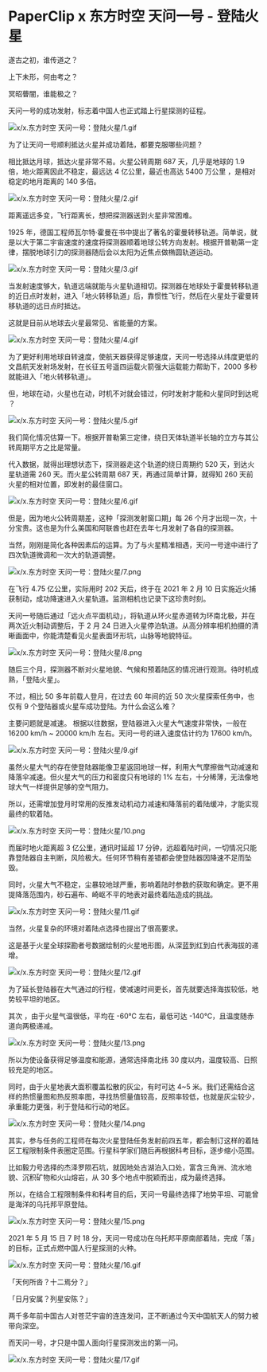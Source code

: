 # PaperClip x 东方时空 天问一号 - 登陆火星

遂古之初，谁传道之？

上下未形，何由考之？

冥昭瞢闇，谁能极之？

天问一号的成功发射，标志着中国人也正式踏上行星探测的征程。

![x/x.东方时空 天问一号：登陆火星/1.gif](https://cdn.jsdelivr.net/gh/just-prog/static/image/x/x.东方时空%20天问一号：登陆火星/1.gif)

为了让天问一号顺利抵达火星并成功着陆，都要克服哪些问题？

相比抵达月球，抵达火星非常不易。火星公转周期 687 天，几乎是地球的 1.9 倍，地火距离因此不稳定，最远达 4 亿公里，最近也高达 5400 万公里 ，是相对稳定的地月距离的 140 多倍。

![x/x.东方时空 天问一号：登陆火星/2.gif](https://cdn.jsdelivr.net/gh/just-prog/static/image/x/x.东方时空%20天问一号：登陆火星/2.gif)

距离遥远多变，飞行距离长，想把探测器送到火星非常困难。

1925 年，德国工程师瓦尔特·霍曼在书中提出了著名的霍曼转移轨道。简单说，就是以大于第二宇宙速度的速度将探测器顺着地球公转方向发射。根据开普勒第一定律，摆脱地球引力的探测器随后会以太阳为近焦点做椭圆轨道运动。

![x/x.东方时空 天问一号：登陆火星/3.gif](https://cdn.jsdelivr.net/gh/just-prog/static/image/x/x.东方时空%20天问一号：登陆火星/3.gif)

当发射速度够大，轨道远端就能与火星轨道相切。探测器在地球处于霍曼转移轨道的近日点时发射，进入「地火转移轨道」后，靠惯性飞行，然后在火星处于霍曼转移轨道的远日点时抵达。

这就是目前从地球去火星最常见、省能量的方案。

![x/x.东方时空 天问一号：登陆火星/4.gif](https://cdn.jsdelivr.net/gh/just-prog/static/image/x/x.东方时空%20天问一号：登陆火星/4.gif)

为了更好利用地球自转速度，使航天器获得足够速度，天问一号选择从纬度更低的文昌航天发射场发射，在长征五号遥四运载火箭强大运载能力帮助下，2000 多秒就能进入「地火转移轨道」。

但，地球在动，火星也在动，时机不对就会错过，何时发射才能和火星同时到达呢 ？

![x/x.东方时空 天问一号：登陆火星/5.gif](https://cdn.jsdelivr.net/gh/just-prog/static/image/x/x.东方时空%20天问一号：登陆火星/5.gif)

我们简化情况估算一下。根据开普勒第三定律，绕日天体轨道半长轴的立方与其公转周期平方之比是常量。

代入数据，就得出理想状态下，探测器走这个轨道的绕日周期约 520 天，到达火星轨道需 260 天。而火星公转周期 687 天，再通过简单计算，就得知 260 天前火星的相对位置，即发射的最佳窗口。

![x/x.东方时空 天问一号：登陆火星/6.gif](https://cdn.jsdelivr.net/gh/just-prog/static/image/x/x.东方时空%20天问一号：登陆火星/6.gif)

但是，因为地火公转周期差，这种「探测发射窗口期」每 26 个月才出现一次，十分宝贵。这也是为什么美国和阿联酋也赶在去年七月发射了各自的探测器。

当然，刚刚是简化各种因素后的运算。为了与火星精准相遇，天问一号途中进行了四次轨道微调和一次大的轨道调整。

![x/x.东方时空 天问一号：登陆火星/7.png](https://cdn.jsdelivr.net/gh/just-prog/static/image/x/x.东方时空%20天问一号：登陆火星/7.png)

在飞行 4.75 亿公里，实际用时 202 天后，终于在 2021 年 2 月 10 日实施近火捕获制动，成功降速进入火星轨道。监测相机也记录下这珍贵时刻。

天问一号随后通过「远火点平面机动」，将轨道从环火星赤道转为环南北极，并在两次近火制动调整后，于 2 月 24 日进入火星停泊轨道。从高分辨率相机拍摄的清晰画面中，你能清楚看见火星表面环形坑，山脉等地貌特征。

![x/x.东方时空 天问一号：登陆火星/8.png](https://cdn.jsdelivr.net/gh/just-prog/static/image/x/x.东方时空%20天问一号：登陆火星/8.png)

随后三个月，探测器不断对火星地貌、气候和预着陆区的情况进行观测。待时机成熟，「登陆火星」。

不过，相比 50 多年前载人登月，在过去 60 年间的近 50 次火星探索任务中，也仅有 9 个登陆器或火星车成功登陆。为什么会这么难？

主要问题就是减速。 根据以往数据，登陆器进入火星大气速度非常快，一般在 16200 km/h ~ 20000 km/h 左右。天问一号的进入速度估计约为 17600 km/h。

![x/x.东方时空 天问一号：登陆火星/9.gif](https://cdn.jsdelivr.net/gh/just-prog/static/image/x/x.东方时空%20天问一号：登陆火星/9.gif)

虽然火星大气的存在使登陆器能像卫星返回地球一样，利用大气摩擦做气动减速和降落伞减速。但火星大气的压力和密度只有地球的 1% 左右，十分稀薄，无法像地球大气一样提供足够的空气阻力。

所以，还需增加登月时常用的反推发动机动力减速和降落前的着陆缓冲，才能实现最终的软着陆。

![x/x.东方时空 天问一号：登陆火星/10.png](https://cdn.jsdelivr.net/gh/just-prog/static/image/x/x.东方时空%20天问一号：登陆火星/10.png)

而届时地火距离超 3 亿公里，通讯时延超 17 分钟，远超着陆时间，一切情况只能靠登陆器自主判断，风险极大。任何环节稍有差错都会使登陆器因降速不足而坠毁。

同时，火星大气不稳定，尘暴较地球严重，影响着陆时参数的获取和确定。更不用提降落范围内，砂石遍布、崎岖不平的地表对最终着陆造成的挑战。

![x/x.东方时空 天问一号：登陆火星/11.gif](https://cdn.jsdelivr.net/gh/just-prog/static/image/x/x.东方时空%20天问一号：登陆火星/11.gif)

当然，火星复杂的环境对着陆点选择也提出了很高要求。

这是基于火星全球探勘者号数据绘制的火星地形图，从深蓝到红到白代表海拔的递增。

![x/x.东方时空 天问一号：登陆火星/12.gif](https://cdn.jsdelivr.net/gh/just-prog/static/image/x/x.东方时空%20天问一号：登陆火星/12.gif)

为了延长登陆器在大气通过的行程，使减速时间更长，首先就要选择海拔较低，地势较平坦的地区。

其次 ，由于火星气温很低，平均在 -60℃ 左右，最低可达 -140℃，且温度随赤道向两极递减。

![x/x.东方时空 天问一号：登陆火星/13.png](https://cdn.jsdelivr.net/gh/just-prog/static/image/x/x.东方时空%20天问一号：登陆火星/13.png)

所以为使设备获得足够温度和能源，通常选择南北纬 30 度以内，温度较高、日照较充足的地区。

同时，由于火星地表大面积覆盖松散的灰尘，有时可达 4\~5 米。我们还需结合这样的热惯量图和热反照率图，寻找热惯量值较高，反照率较低，也就是灰尘较少，承重能力更强，利于登陆和行动的地区。

![x/x.东方时空 天问一号：登陆火星/14.png](https://cdn.jsdelivr.net/gh/just-prog/static/image/x/x.东方时空%20天问一号：登陆火星/14.png)

其实，参与任务的工程师在每次火星登陆任务发射前四五年，都会制订这样的着陆区工程限制条件表圈定范围。行星科学家们随后再根据科考目标，逐步缩小范围。

比如毅力号选择的杰泽罗陨石坑，就因地处古湖泊入口处，富含三角洲、流水地貌、沉积矿物和火山熔岩，从 30 多个地点中脱颖而出，成为最终选择。

所以，在结合工程限制条件和科考目的后，天问一号最终选择了地势平坦、可能曾是海洋的乌托邦平原登陆。

![x/x.东方时空 天问一号：登陆火星/15.png](https://cdn.jsdelivr.net/gh/just-prog/static/image/x/x.东方时空%20天问一号：登陆火星/15.png)

2021 年 5 月 15 日 7 时 18 分，天问一号成功在乌托邦平原南部着陆，完成「落」的目标，正式点燃中国人行星探测的火种。

![x/x.东方时空 天问一号：登陆火星/16.gif](https://cdn.jsdelivr.net/gh/just-prog/static/image/x/x.东方时空%20天问一号：登陆火星/16.gif)

「天何所沓？十二焉分？」

「日月安属？列星安陈？」

两千多年前中国古人对苍茫宇宙的连连发问，正不断通过今天中国航天人的努力被带向深空。

而天问一号，才只是中国人面向行星探测发出的第一问。

![x/x.东方时空 天问一号：登陆火星/17.gif](https://cdn.jsdelivr.net/gh/just-prog/static/image/x/x.东方时空%20天问一号：登陆火星/17.gif)
